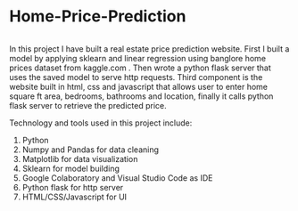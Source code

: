 # Home-Price-Prediction
![]()

In this project I have built a real estate price prediction website. First I built a model by applying sklearn and linear regression using banglore home prices dataset from kaggle.com . Then wrote a python flask server that uses the saved model to serve http requests. Third component is the website built in html, css and javascript that allows user to enter home square ft area, bedrooms, bathrooms and location, finally it calls python flask server to retrieve the predicted price.

Technology and tools used in this project include:

1. Python
2. Numpy and Pandas for data cleaning
3. Matplotlib for data visualization
4. Sklearn for model building
5. Google Colaboratory and Visual Studio Code as IDE
6. Python flask for http server
7. HTML/CSS/Javascript for UI
